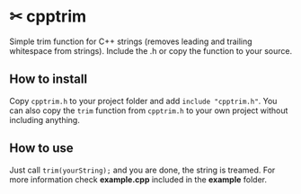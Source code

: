 # ✂ cpptrim
Simple trim function for C++ strings (removes leading and trailing whitespace from strings). Include the .h or copy the function to your source.

## How to install
Copy `cpptrim.h` to your project folder and add `include "cpptrim.h"`. You can also copy the `trim` function from `cpptrim.h` to your own project without including anything.

## How to use
Just call `trim(yourString);` and you are done, the string is treamed. For more information check **example.cpp** included in the **example** folder.
